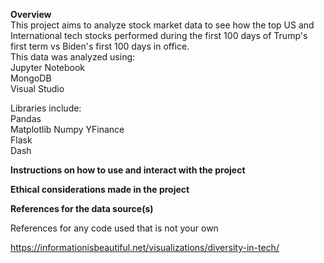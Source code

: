 **Overview**   
This project aims to analyze stock market data to see how the top US and International tech stocks performed during the first 100 days of Trump's first term vs Biden's first 100 days in office.  
This data was analyzed using:  
Jupyter Notebook  
MongoDB  
Visual Studio  

Libraries include:  
Pandas  
Matplotlib
Numpy
YFinance  
Flask  
Dash


**Instructions on how to use and interact with the project**  

**Ethical considerations made in the project**

**References for the data source(s)**  

References for any code used that is not your own

https://informationisbeautiful.net/visualizations/diversity-in-tech/
